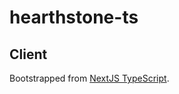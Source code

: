 # hearthstone-ts

## Client

Bootstrapped from [NextJS TypeScript](https://nextjs.org/learn/excel/typescript).